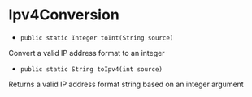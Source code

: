 # Ipv4Conversion

- `public static Integer toInt(String source) `

Convert a valid IP address format to an integer

- `public static String toIpv4(int source)`

Returns a valid IP address format string based on an integer argument

